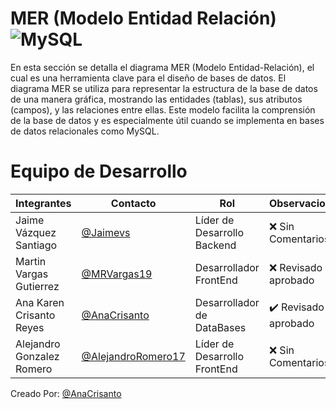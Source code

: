  # MER (Modelo Entidad Relación) ![MySQL](https://img.shields.io/badge/MySQL-4479A1?logo=mysql&logoColor=fff&style=for-the-badge)

 En esta sección se detalla el diagrama MER (Modelo Entidad-Relación), el cual es una herramienta clave para el diseño de bases de datos. El diagrama MER se utiliza para representar la estructura de la base de datos de una manera gráfica, mostrando las entidades (tablas), sus atributos (campos), y las relaciones entre ellas. Este modelo facilita la comprensión de la base de datos y es especialmente útil cuando se implementa en bases de datos relacionales como MySQL.

# Equipo de Desarrollo

| Integrantes               | Contacto                                                   | Rol                          | Observaciones         |
| ------------------------- | ---------------------------------------------------------- | ---------------------------- | --------------------- |
| Jaime Vázquez Santiago    | [@Jaimevs](https://github.com/jaimevs)                     | Líder de Desarrollo Backend  | ❌ Sin Comentarios     |
| Martin Vargas Gutierrez   | [@MRVargas19](https://github.com/MRVargas19)               | Desarrollador FrontEnd       | ❌ Revisado y aprobado |
| Ana Karen Crisanto Reyes  | [@AnaCrisanto](https://github.com/AnaCrisanto)             | Desarrollador de DataBases   | ✔️ Revisado y aprobado |
| Alejandro Gonzalez Romero | [@AlejandroRomero17](https://github.com/AlejandroRomero17) | Líder de Desarrollo FrontEnd | ❌ Sin Comentarios     |

Creado Por: [@AnaCrisanto](https://github.com/AnaCrisanto)
